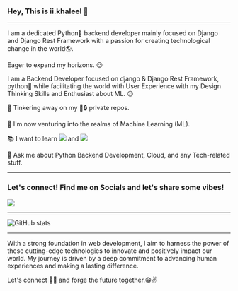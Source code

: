 ### Hey, This is ii.khaleel 👋

---

I am a dedicated Python:snake: backend developer mainly focused on Django and Django Rest Framework with a passion for creating technological change in the world🌎. 

Eager to expand my horizons. :wink:



I am a Backend Developer focused on django & Django Rest Framework,  python:snake: while facilitating the world with User Experience with my Design Thinking Skills and Enthusiast about ML. :wink:
 
 🔭 Tinkering away on my 🤫🔒 private repos.

 🌱 I'm now venturing into the realms of Machine Learning (ML).
 
 
 :books: I want to learn <img src="https://img.shields.io/badge/-solidity-3a495d?style=flat&logo=solidity&logoColor=67b7f7"> and <img src="https://img.shields.io/badge/-ethereum-3a495d?style=flat&logo=ethereum&logoColor=67b7f7">
 
 
 💬 Ask me about Python Backend Development, Cloud, and any Tech-related stuff.


---


### Let's connect! Find me on Socials and let's share some vibes!

<a href="https://twitter.com/ii_khaleel">
<img src = "https://img.shields.io/badge/-Twitter-1572B6?style=flat&logo=x&logoColor=white"></a>

---

![GitHub stats](https://github-readme-stats.vercel.app/api?username=ii-khaleel&show_icons=true&hide_border=true)

---

 With a strong foundation in web development, I aim to harness the power of these cutting-edge technologies to innovate and positively impact our world. My journey is driven by a deep commitment to advancing human experiences and making a lasting difference.

Let's connect 👨‍💻 and forge the future together.😁✌
